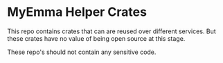 # MyEmma Helper Crates

This repo contains crates that can are reused over different services.
But these crates have no value of being open source at this stage.

These repo's should not contain any sensitive code.